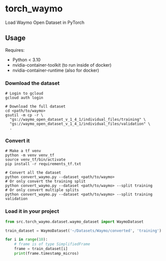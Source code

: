 # torch_waymo

Load Waymo Open Dataset in PyTorch

## Usage

Requires:
- Python < 3.10
- nvidia-container-toolkit (to run inside of docker)
- nvidia-container-runtime (also for docker)

### Download the dataset

```shell
# Login to gcloud
gcloud auth login

# Download the full dataset
cd <path/to/waymo>
gsutil -m cp -r \
  "gs://waymo_open_dataset_v_1_4_1/individual_files/training" \
  "gs://waymo_open_dataset_v_1_4_1/individual_files/validation" \
  .
```

### Convert it

```shell
# Make a tf venv
python -m venv venv_tf
source venv_tf/bin/activate
pip install -r requirements_tf.txt

# Convert all the dataset
python convert_waymo.py --dataset <path/to/waymo>
# Or only convert the training split
python convert_waymo.py --dataset <path/to/waymo> --split training
# Or only convert multiple splits
python convert_waymo.py --dataset <path/to/waymo> --split training validation
```

### Load it in your project

```python
from src.torch_waymo.dataset.waymo_dataset import WaymoDataset

train_dataset = WaymoDataset('~/Datasets/Waymo/converted', 'training')

for i in range(10):
    # frame is of type SimplifiedFrame
    frame = train_dataset[i]
    print(frame.timestamp_micros)
```
